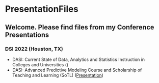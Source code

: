 # PresentationFiles
## Welcome. Please find files from my Conference Presentations

### DSI 2022 (Houston, TX)
* DASI: Current State of Data, Analytics and Statistics Instruction in Colleges and Universities ()
* DASI: Advanced Predictive Modeling Course and Scholarship of Teaching and Learning (SoTL) (<a href="https://github.com/kkParker/PresentationFiles/blob/427b9f46a7f1348f8e4fba8fe87e2f6bd8582b42/DSI22DASIStateofDASI%20Instruction.pptx">Presentation</a>)


